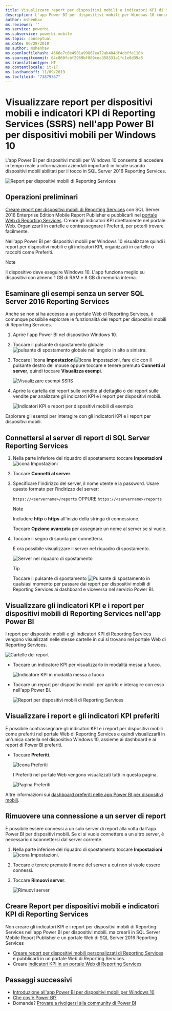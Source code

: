 ```yaml
---
title: Visualizzare report per dispositivi mobili e indicatori KPI di SSRS nell'app per dispositivi mobili Windows 10 - Power BI
description: L'app Power BI per dispositivi mobili per Windows 10 consente di accedere in tempo reale a informazioni aziendali importanti in locale usando dispositivi mobili abilitati per il tocco.
author: mshenhav
ms.reviewer: ''
ms.service: powerbi
ms.subservice: powerbi-mobile
ms.topic: conceptual
ms.date: 06/28/2018
ms.author: mshenhav
ms.openlocfilehash: 4666e7c0e4901a99867ea72ab404df4cbffe110b
ms.sourcegitcommit: 64c860fcbf2969bf089cec358331a1fc1e0d39a8
ms.translationtype: HT
ms.contentlocale: it-IT
ms.lasthandoff: 11/09/2019
ms.locfileid: "73879367"
---
```

# <a name="view-reporting-services-ssrs-mobile-reports-and-kpis-in-the-windows-10-power-bi-mobile-app"></a>Visualizzare report per dispositivi mobili e indicatori KPI di Reporting Services (SSRS) nell'app Power BI per dispositivi mobili per Windows 10
L'app Power BI per dispositivi mobili per Windows 10 consente di accedere in tempo reale a informazioni aziendali importanti in locale usando dispositivi mobili abilitati per il tocco in SQL Server 2016 Reporting Services. 

![Report per dispositivi mobili di Reporting Services](././media/mobile-app-windows-10-ssrs-kpis-mobile-reports/power-bi-ssrs-mobile-report.png)

## <a name="first-things-first"></a>Operazioni preliminari
[Creare report per dispositivi mobili di Reporting Services](https://msdn.microsoft.com/library/mt652547.aspx) con SQL Server 2016 Enterprise Edition Mobile Report Publisher e pubblicarli nel [portale Web di Reporting Services](https://msdn.microsoft.com/library/mt637133.aspx). Creare gli indicatori KPI direttamente nel portale Web. Organizzarli in cartelle e contrassegnare i Preferiti, per poterli trovare facilmente. 

Nell'app Power BI per dispositivi mobili per Windows 10 visualizzare quindi i report per dispositivi mobili e gli indicatori KPI, organizzati in cartelle o raccolti come Preferiti. 

> [!NOTE]
> Il dispositivo deve eseguire Windows 10. L'app funziona meglio su dispositivi con almeno 1 GB di RAM e 8 GB di memoria interna.
> 
> 

## <a name="explore-samples-without-a-sql-server-2016-reporting-services-server"></a>Esaminare gli esempi senza un server SQL Server 2016 Reporting Services
Anche se non si ha accesso a un portale Web di Reporting Services, è comunque possibile esplorare le funzionalità dei report per dispositivi mobili di Reporting Services.

1. Aprire l'app Power BI nel dispositivo Windows 10.
2. Toccare il pulsante di spostamento globale ![pulsante di spostamento globale](././media/mobile-app-windows-10-ssrs-kpis-mobile-reports/powerbi_windows10_options_icon.png) nell'angolo in alto a sinistra.
3. Toccare l'icona **Impostazioni**![Icona Impostazioni](./././media/mobile-app-windows-10-ssrs-kpis-mobile-reports/power-bi-settings-icon.png), fare clic con il pulsante destro del mouse oppure toccare e tenere premuto **Connetti al server**, quindi toccare **Visualizza esempi**.
   
   ![Visualizzare esempi SSRS](./media/mobile-app-windows-10-ssrs-kpis-mobile-reports/power-bi-win10-connect-ssrs-samples.png)
4. Aprire la cartella dei report sulle vendite al dettaglio o dei report sulle vendite per analizzare gli indicatori KPI e i report per dispositivi mobili.
   
   ![Indicatori KPI e report per dispositivi mobili di esempio](./media/mobile-app-windows-10-ssrs-kpis-mobile-reports/power-bi-win10-ssrs-sample-kpis.png)

Esplorare gli esempi per interagire con gli indicatori KPI e i report per dispositivi mobili.

## <a name="connect-to-a-reporting-services-report-server"></a>Connettersi al server di report di SQL Server Reporting Services
1. Nella parte inferiore del riquadro di spostamento toccare **Impostazioni** ![icona Impostazioni](./././media/mobile-app-windows-10-ssrs-kpis-mobile-reports/power-bi-settings-icon.png)
2. Toccare **Connetti al server**.
3. Specificare l'indirizzo del server, il nome utente e la password. Usare questo formato per l'indirizzo del server:
   
     `https://<servername>/reports` OPPURE `https://<servername>/reports`
   
   > [!NOTE]
   > Includere **http** o **https** all'inizio della stringa di connessione.
   > 
   > 
   
    Toccare **Opzione avanzata** per assegnare un nome al server se si vuole.
4. Toccare il segno di spunta per connettersi. 
   
   È ora possibile visualizzare il server nel riquadro di spostamento.
   
   ![Server nel riquadro di spostamento](./media/mobile-app-windows-10-ssrs-kpis-mobile-reports/power-bi-ssrs-mobile-report-server.png)
   
   >[!TIP]
   >Toccare il pulsante di spostamento ![Pulsante di spostamento](././media/mobile-app-windows-10-ssrs-kpis-mobile-reports/powerbi_windows10_options_icon.png) in qualsiasi momento per passare dai report per dispositivi mobili di Reporting Services ai dashboard e viceversa nel servizio Power BI. 
   > 

## <a name="view-reporting-services-kpis-and-mobile-reports-in-the-power-bi-app"></a>Visualizzare gli indicatori KPI e i report per dispositivi mobili di Reporting Services nell'app Power BI
I report per dispositivi mobili e gli indicatori KPI di Reporting Services vengono visualizzati nelle stesse cartelle in cui si trovano nel portale Web di Reporting Services.

![Cartelle dei report](./media/mobile-app-windows-10-ssrs-kpis-mobile-reports/power-bi-ssrs-mobile-report-folders.png)

* Toccare un indicatore KPI per visualizzarlo in modalità messa a fuoco.
  
    ![Indicatore KPI in modalità messa a fuoco](./media/mobile-app-windows-10-ssrs-kpis-mobile-reports/power-bi-ssrs-mobile-report-kpis.png)
* Toccare un report per dispositivi mobili per aprirlo e interagire con esso nell'app Power BI.
  
    ![Report per dispositivi mobili di Reporting Services](././media/mobile-app-windows-10-ssrs-kpis-mobile-reports/power-bi-ssrs-mobile-report.png)

## <a name="view-your-favorite-kpis-and-reports"></a>Visualizzare i report e gli indicatori KPI preferiti
È possibile contrassegnare gli indicatori KPI e i report per dispositivi mobili come preferiti nel portale Web di Reporting Services e quindi visualizzarli in un'unica cartella nel dispositivo Windows 10, assieme ai dashboard e ai report di Power BI preferiti.

* Toccare **Preferiti**.
  
   ![Icona Preferiti](./media/mobile-app-windows-10-ssrs-kpis-mobile-reports/power-bi-ssrs-mobile-report-favorite-menu.png)
  
   I Preferiti nel portale Web vengono visualizzati tutti in questa pagina.
  
   ![Pagina Preferiti](./media/mobile-app-windows-10-ssrs-kpis-mobile-reports/power-bi-windows-10-ssrs-favorites.png)

Altre informazioni sui [dashboard preferiti nelle app Power BI per dispositivi mobili](mobile-apps-favorites.md).

## <a name="remove-a-connection-to-a-report-server"></a>Rimuovere una connessione a un server di report
È possibile essere connessi a un solo server di report alla volta dall'app Power BI per dispositivi mobili. Se ci si vuole connettere a un altro server, è necessario disconnettersi dal server corrente.

1. Nella parte inferiore del riquadro di spostamento toccare **Impostazioni** ![icona Impostazioni](./././media/mobile-app-windows-10-ssrs-kpis-mobile-reports/power-bi-settings-icon.png).
2. Toccare e tenere premuto il nome del server a cui non si vuole essere connessi.
3. Toccare **Rimuovi server**.
   
    ![Rimuovi server](./media/mobile-app-windows-10-ssrs-kpis-mobile-reports/power-bi-windows-10-ssrs-remove-server-menu.png)

## <a name="create-reporting-services-mobile-reports-and-kpis"></a>Creare Report per dispositivi mobili e indicatori KPI di Reporting Services
Non creare gli indicatori KPI e i report per dispositivi mobili di Reporting Services nell'app Power BI per dispositivi mobili. ma crearli in SQL Server Mobile Report Publisher e un portale Web di SQL Server 2016 Reporting Services

* [Creare report per dispositivi mobili personalizzati di Reporting Services](https://msdn.microsoft.com/library/mt652547.aspx) e pubblicarli in un portale Web di Reporting Services.
* Creare [indicatori KPI in un portale Web di Reporting Services](https://msdn.microsoft.com/library/mt683632.aspx)

## <a name="next-steps"></a>Passaggi successivi
* [Introduzione all'app Power BI per dispositivi mobili per Windows 10](mobile-windows-10-phone-app-get-started.md)  
* [Che cos'è Power BI?](../../fundamentals/power-bi-overview.md)  
* Domande? [Provare a rivolgersi alla community di Power BI](https://community.powerbi.com/)

